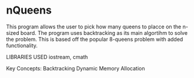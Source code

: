 # nQueens

This program allows the user to pick how many queens to placce on the n-sized board. The program uses backtracking as its main algortihm to solve the problem. 
This is based off the popular 8-queens problem with added functionality.

LIBRARIES USED
iostream, cmath

Key Concepts:
Backtracking
Dynamic Memory Allocation 
